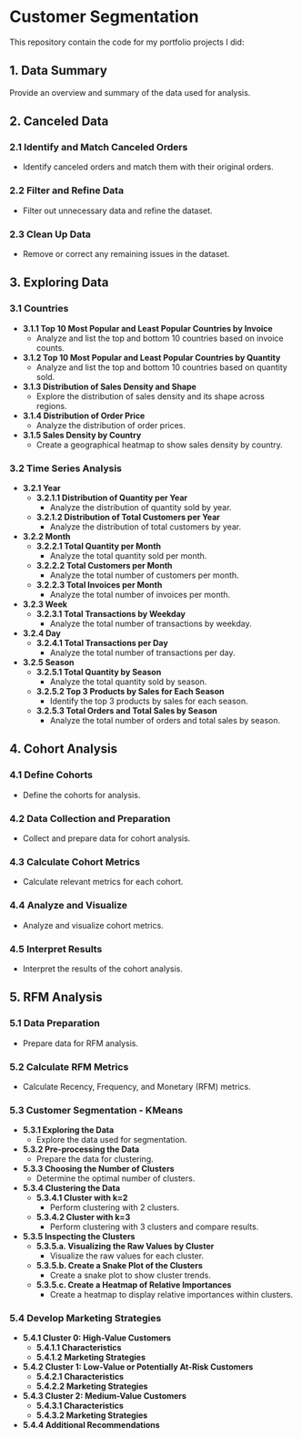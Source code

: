 # Customer Segmentation

This repository contain the code for my portfolio projects I did:

## 1. Data Summary
Provide an overview and summary of the data used for analysis.

## 2. Canceled Data
   ### 2.1 Identify and Match Canceled Orders
   - Identify canceled orders and match them with their original orders.

   ### 2.2 Filter and Refine Data
   - Filter out unnecessary data and refine the dataset.

   ### 2.3 Clean Up Data
   - Remove or correct any remaining issues in the dataset.

## 3. Exploring Data
   ### 3.1 Countries
   - **3.1.1 Top 10 Most Popular and Least Popular Countries by Invoice**
     - Analyze and list the top and bottom 10 countries based on invoice counts.
   - **3.1.2 Top 10 Most Popular and Least Popular Countries by Quantity**
     - Analyze and list the top and bottom 10 countries based on quantity sold.
   - **3.1.3 Distribution of Sales Density and Shape**
     - Explore the distribution of sales density and its shape across regions.
   - **3.1.4 Distribution of Order Price**
     - Analyze the distribution of order prices.
   - **3.1.5 Sales Density by Country**
     - Create a geographical heatmap to show sales density by country.

   ### 3.2 Time Series Analysis
   - **3.2.1 Year**
     - **3.2.1.1 Distribution of Quantity per Year**
       - Analyze the distribution of quantity sold by year.
     - **3.2.1.2 Distribution of Total Customers per Year**
       - Analyze the distribution of total customers by year.
   - **3.2.2 Month**
     - **3.2.2.1 Total Quantity per Month**
       - Analyze the total quantity sold per month.
     - **3.2.2.2 Total Customers per Month**
       - Analyze the total number of customers per month.
     - **3.2.2.3 Total Invoices per Month**
       - Analyze the total number of invoices per month.
   - **3.2.3 Week**
     - **3.2.3.1 Total Transactions by Weekday**
       - Analyze the total number of transactions by weekday.
   - **3.2.4 Day**
     - **3.2.4.1 Total Transactions per Day**
       - Analyze the total number of transactions per day.
   - **3.2.5 Season**
     - **3.2.5.1 Total Quantity by Season**
       - Analyze the total quantity sold by season.
     - **3.2.5.2 Top 3 Products by Sales for Each Season**
       - Identify the top 3 products by sales for each season.
     - **3.2.5.3 Total Orders and Total Sales by Season**
       - Analyze the total number of orders and total sales by season.

## 4. Cohort Analysis
   ### 4.1 Define Cohorts
   - Define the cohorts for analysis.
   ### 4.2 Data Collection and Preparation
   - Collect and prepare data for cohort analysis.
   ### 4.3 Calculate Cohort Metrics
   - Calculate relevant metrics for each cohort.
   ### 4.4 Analyze and Visualize
   - Analyze and visualize cohort metrics.
   ### 4.5 Interpret Results
   - Interpret the results of the cohort analysis.

## 5. RFM Analysis
   ### 5.1 Data Preparation
   - Prepare data for RFM analysis.
   ### 5.2 Calculate RFM Metrics
   - Calculate Recency, Frequency, and Monetary (RFM) metrics.
   ### 5.3 Customer Segmentation - KMeans
   - **5.3.1 Exploring the Data**
     - Explore the data used for segmentation.
   - **5.3.2 Pre-processing the Data**
     - Prepare the data for clustering.
   - **5.3.3 Choosing the Number of Clusters**
     - Determine the optimal number of clusters.
   - **5.3.4 Clustering the Data**
     - **5.3.4.1 Cluster with k=2**
       - Perform clustering with 2 clusters.
     - **5.3.4.2 Cluster with k=3**
       - Perform clustering with 3 clusters and compare results.
   - **5.3.5 Inspecting the Clusters**
     - **5.3.5.a. Visualizing the Raw Values by Cluster**
       - Visualize the raw values for each cluster.
     - **5.3.5.b. Create a Snake Plot of the Clusters**
       - Create a snake plot to show cluster trends.
     - **5.3.5.c. Create a Heatmap of Relative Importances**
       - Create a heatmap to display relative importances within clusters.
   ### 5.4 Develop Marketing Strategies
   - **5.4.1 Cluster 0: High-Value Customers**
     - **5.4.1.1 Characteristics**
     - **5.4.1.2 Marketing Strategies**
   - **5.4.2 Cluster 1: Low-Value or Potentially At-Risk Customers**
     - **5.4.2.1 Characteristics**
     - **5.4.2.2 Marketing Strategies**
   - **5.4.3 Cluster 2: Medium-Value Customers**
     - **5.4.3.1 Characteristics**
     - **5.4.3.2 Marketing Strategies**
   - **5.4.4 Additional Recommendations**
